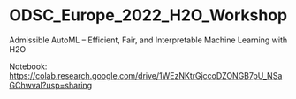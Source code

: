 # ODSC_Europe_2022_H2O_Workshop
Admissible AutoML – Efficient, Fair, and Interpretable Machine Learning with H2O

Notebook: https://colab.research.google.com/drive/1WEzNKtrGjccoDZONGB7pU_NSaGChwvaI?usp=sharing
